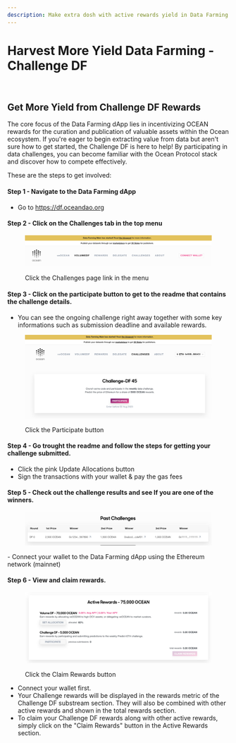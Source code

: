 ```yaml
---
description: Make extra dosh with active rewards yield in Data Farming
---
```


# Harvest More Yield Data Farming - Challenge DF

<figure><img src="../.gitbook/assets/gif/farming.gif" alt=""><figcaption></figcaption></figure>

## Get More Yield from Challenge DF Rewards

The core focus of the Data Farming dApp lies in incentivizing OCEAN rewards for the curation and publication of valuable assets within the Ocean ecosystem. If you're eager to begin extracting value from data but aren't sure how to get started, the Challenge DF is here to help! By participating in data challenges, you can become familiar with the Ocean Protocol stack and discover how to compete effectively.

These are the steps to get involved:

#### Step 1 - Navigate to the Data Farming dApp

- Go to https://df.oceandao.org

#### Step 2 - Click on the Challenges tab in the top menu

<figure><img src="../.gitbook/assets/volumeDF-page.png" alt=""><figcaption><p>Click the Challenges page link in the menu</p></figcaption></figure>

#### Step 3 - Click on the participate button to get to the readme that contains the challenge details.

- You can see the ongoing challenge right away together with some key informations such as submission deadline and available rewards.

<figure><img src="../.gitbook/assets/challenge-active.png" alt=""><figcaption><p>Click the Participate button</p></figcaption></figure>

#### Step 4 - Go trought the readme and follow the steps for getting your challenge submitted.

- Click the pink Update Allocations button
- Sign the transactions with your wallet & pay the gas fees

#### Step 5 - Check out the challenge results and see If you are one of the winners.

<figure><img src="../.gitbook/assets/challenge-history.png" alt=""></figure>
- Connect your wallet to the Data Farming dApp using the Ethereum network (mainnet)

#### Step 6 - View and claim rewards.

<figure><img src="../.gitbook/assets/challenge-substream.png" alt=""><figcaption><p>Click the Claim Rewards button</p></figcaption></figure>

- Connect your wallet first.
- Your Challenge rewards will be displayed in the rewards metric of the Challenge DF substream section. They will also be combined with other active rewards and shown in the total rewards section.
- To claim your Challenge DF rewards along with other active rewards, simply click on the "Claim Rewards" button in the Active Rewards section.
